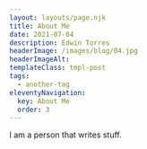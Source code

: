 ```yaml
---
layout: layouts/page.njk
title: About Me
date: 2021-07-04
description: Edwin Torres
headerImage: /images/blog/04.jpg
headerImageAlt: 
templateClass: tmpl-post
tags:
  - another-tag
eleventyNavigation:
  key: About Me
  order: 3
---
```


I am a person that writes stuff.
